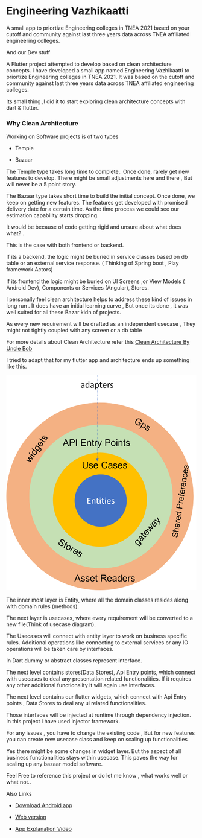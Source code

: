 # Engineering Vazhikaatti

A small app to priortize Engineering colleges in TNEA  2021 based on your cutoff and community against last three years data across TNEA affiliated engineering colleges.

And our Dev stuff

A Flutter project attempted to develop based on clean architecture concepts.
I have developed a small app named Engineering Vazhikaatti to priortize Engineering colleges in TNEA 2021\. It was based on the cutoff and community against last three years data across TNEA affiliated engineering colleges.

Its small thing ,I did it to start exploring clean architecture concepts with dart & flutter.

### Why Clean Architecture

Working on Software projects is of two types

- Temple

- Bazaar

The Temple type takes long time to complete,. Once done, rarely get new features to develop. There might be small adjustments here and there , But will never be a 5 point story.

The Bazaar type takes short time to build the initial concept. Once done, we keep on getting new features. The features get developed with promised delivery date for a certain time. As the time process we could see our estimation capability starts dropping.

It would be because of code getting rigid and unsure about what does what? .

This is the case with both frontend or backend.

If its a backend, the logic might be buried in service classes based on db table or an external service response. ( Thinking of Spring boot , Play framework Actors)

If its frontend the logic might be buried on UI Screens ,or View Models ( Android Dev), Components or Services (Angular), Stores.

I personally feel clean architecture helps to address these kind of issues in long run . It does have an initial learning curve , But once its done , it was well suited for all these Bazar kidn of projects.

As every new requirement will be drafted as an independent usecase , They might not tightly coupled with any screen or a db table

For more details about Clean Architecture refer this [Clean Architecture By Uncle Bob](https://blog.cleancoder.com/uncle-bob/2012/08/13/the-clean-architecture.html)

I tried to adapt that for my flutter app and architecture ends up something like this.

![Clean Architecture adapted for this project](https://github.com/muthuishere/engineeringvazhikaatti/blob/main/docs/images/ca.png?raw=true)

The inner most layer is Entity, where all the domain classes resides along with domain rules (methods).

The next layer is usecases, where every requirement will be converted to a new file(Think of usecase diagram). 

The Usecases will connect with entity layer to work on business specific rules. Additional operations like connecting to external services or any IO operations will be taken care by interfaces.

In Dart dummy or abstract classes represent interface.

The next level contains stores(Data Stores), Api Entry points, which connect with usecases to deal any presentation related functionalities. If it requires any other additional functionality it will again use interfaces.

The next level contains our flutter widgets, which connect with Api Entry points , Data Stores to deal any ui related functionalities.

Those interfaces will be injected at runtime through dependency injection. In this project i have used injector framework.

For any issues , you have to change the existing code , But for new features you can create new usecase class and keep on scaling up functionalities

Yes there might be some changes in widget layer. But the aspect of all business functionalities stays within usecase. This paves the way for scaling up any bazaar model software.

Feel Free to reference this project or do let me know , what works well or what not..

Also Links

- [Download Android app](https://play.google.com/store/apps/details?id=edu.tools.engineeringvazhikaatti)

- [Web version ](https://muthuishere.github.io/engineeringvazhikaatti/)

- [App Explanation Video ](https://youtu.be/KfZsTBuMJnY)

